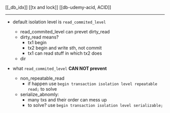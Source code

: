 [[_db_idx]]
[[tx and lock]]
[[db-udemy-acid, ACID]]



---

- default isolation level is `read_commited_level`
	- read_commited_level can prevet dirty_read
	- dirty_read means?
		- tx1 begin
		- tx2 begin and write sth, not commit
		- tx1 can read stuff in which tx2 does
	- dir

- what `read_commited_level` **CAN NOT prevent**
	- non_repeatable_read
		- if happen use `begin transaction isolation level repeatable read;` to solve
	- serialize_abnomly: 
		- many txs and their order can mess up
		- to solve? use `begin transaction isolation level serializable;`